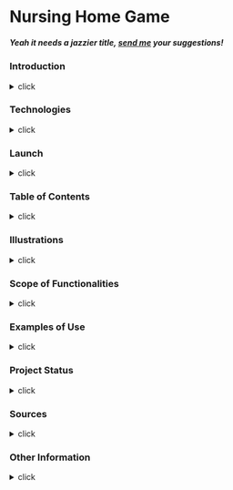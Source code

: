 <h1 id="title">
    Nursing Home Game
</h1>

##### Yeah it needs a jazzier title, <a href="https://twitter.com/Adrienne_es">send me</a> your suggestions!

<h3 id="intro">
    Introduction
</h3>
<details>
    <summary>
        click
    </summary>
    Still under development (obviously).
</details>

<h3 id="tech">Technologies</h3>
    <details>
    <summary>
        click
    </summary>
    Ruby 2.6.3
</details>

<h3 id="launch">
    Launch
</h3>
<details>
    <summary>
        click
    </summary>
TBD.
</details>

<h3 id="contents">
    Table of Contents
</h3>
<details>
    <summary>
        click
    </summary>
    <ul>
        <li>
            <a href="#title">
                Top of page
            </a>
        </li>
        <li>
            <a href="#intro">
                Introduction
            </a>
        </li>
        <li>
            <a href="#tech">
                Technologies
            </a>
        </li>
        <li>
            <a href="#launch">
                Launch
            </a>
        </li>
        <li>
            <a href="#illustrations">
                Illustrations
            </a>
        </li>
        <li>
            <a href="#functions">
                Scope of Functionalities
            </a>
        </li>
        <li>
            <a href="#use">
                Examples of Use
            </a>
        </li>
        <li>
            <a href="#status">
                Project Status
            </a>
        </li>
        <li>
            <a href="#sources">
                Sources
            </a>
        </li>
        <li>
            <a href="#other">
                Other Information
            </a>
        </li>
    </ul>
</details>

<h3 id="illustrations">
    Illustrations
</h3>
<details>
    <summary>
        click
    </summary>
    Under development.
</details>

<h3 id="functions">
    Scope of Functionalities
</h3>

<details>
    <summary>
        click
    </summary>
    Under development.
</details>

<h3 id="use">
    Examples of Use
</h3>

<details>
    <summary>
        click
    </summary>
    Under development.
</details>

<h3 id="status">
    Project Status
</h3>

<details>
    <summary>
        click
    </summary>
    Early days, still under development.
</details>

<h3 id="sources">
    Sources
</h3>

<details>
    <summary>
        click
    </summary>
    Under development.
</details>

<h3 id="other">
    Other Information
</h3>

<details>
    <summary>
        click
    </summary>
    Under development.
</details>
